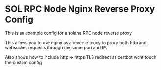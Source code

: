 # SOL RPC Node Nginx Reverse Proxy Config
This is an example config for a solana RPC node reverse proxy

This allows you to use nginx as a reverse proxy to proxy both http and websocket requests through the same port and IP.

Also shows how to include http -> https TLS redirect as certbot wont touch the custom config
